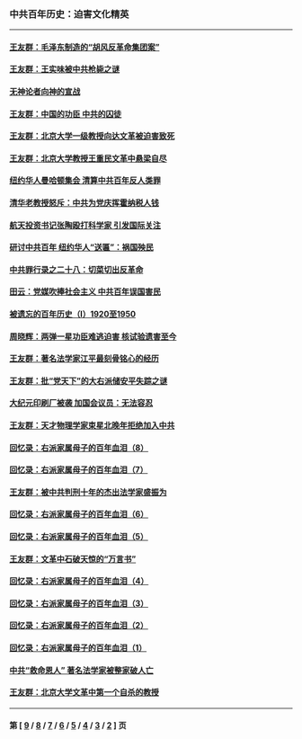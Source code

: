 ### 中共百年历史：迫害文化精英
---
#### [王友群：毛泽东制造的“胡风反革命集团案”](../../pages/nf1176111/n13324909.md?11290430) 
#### [王友群：王实味被中共枪毙之谜](../../pages/nf1176111/n13307502.md?11290430) 
#### [无神论者向神的宣战](../../pages/nf1176111/n13281535.md?11290430) 
#### [王友群：中国的功臣 中共的囚徒](../../pages/nf1176111/n13291790.md?11290430) 
#### [王友群：北京大学一级教授向达文革被迫害致死](../../pages/nf1176111/n13150966.md?11290430) 
#### [王友群：北京大学教授王重民文革中悬梁自尽](../../pages/nf1176111/n13084645.md?11290430) 
#### [纽约华人曼哈顿集会 清算中共百年反人类罪](../../pages/nf1176111/n13084157.md?11290430) 
#### [清华老教授怒斥：中共为党庆挥霍纳税人钱](../../pages/nf1176111/n13071430.md?11290430) 
#### [航天投资书记张陶殴打科学家 引发国际关注](../../pages/nf1176111/n13069132.md?11290430) 
#### [研讨中共百年 纽约华人“送匾”：祸国殃民](../../pages/nf1176111/n13057367.md?11290430) 
#### [中共罪行录之二十八：切菜切出反革命](../../pages/nf1176111/n13030600.md?11290430) 
#### [田云：党媒吹捧社会主义 中共百年误国害民](../../pages/nf1176111/n13006682.md?11290430) 
#### [被遗忘的百年历史（I）1920至1950](../../pages/nf1176111/n12986411.md?11290430) 
#### [周晓辉：两弹一星功臣难逃迫害 核试验遗害至今](../../pages/nf1176111/n12974997.md?11290430) 
#### [王友群：著名法学家江平最刻骨铭心的经历](../../pages/nf1176111/n12970787.md?11290430) 
#### [王友群：批“党天下”的大右派储安平失踪之谜](../../pages/nf1176111/n12954229.md?11290430) 
#### [大纪元印刷厂被袭 加国会议员：无法容忍](../../pages/nf1176111/n12883028.md?11290430) 
#### [王友群：天才物理学家束星北晚年拒绝加入中共](../../pages/nf1176111/n12792913.md?11290430) 
#### [回忆录：右派家属母子的百年血泪（8）](../../pages/nf1176111/n12706196.md?11290430) 
#### [回忆录：右派家属母子的百年血泪（7）](../../pages/nf1176111/n12706191.md?11290430) 
#### [王友群：被中共判刑十年的杰出法学家盛振为](../../pages/nf1176111/n12706141.md?11290430) 
#### [回忆录：右派家属母子的百年血泪（6）](../../pages/nf1176111/n12698863.md?11290430) 
#### [回忆录：右派家属母子的百年血泪（5）](../../pages/nf1176111/n12692515.md?11290430) 
#### [王友群：文革中石破天惊的“万言书”](../../pages/nf1176111/n12690994.md?11290430) 
#### [回忆录：右派家属母子的百年血泪（4）](../../pages/nf1176111/n12686410.md?11290430) 
#### [回忆录：右派家属母子的百年血泪（3）](../../pages/nf1176111/n12683820.md?11290430) 
#### [回忆录：右派家属母子的百年血泪（2）](../../pages/nf1176111/n12679738.md?11290430) 
#### [回忆录：右派家属母子的百年血泪（1）](../../pages/nf1176111/n12678112.md?11290430) 
#### [中共“救命恩人” 著名法学家被整家破人亡](../../pages/nf1176111/n12658168.md?11290430) 
#### [王友群：北京大学文革中第一个自杀的教授](../../pages/nf1176111/n12632697.md?11290430) 

---
#### 第 [ [9](./9.md?11290430) / [8](./8.md?11290430) / [7](./7.md?11290430) / [6](./6.md?11290430) / [5](./5.md?11290430) / [4](./4.md?11290430) / [3](./3.md?11290430) / [2](./2.md?11290430) ] 页
